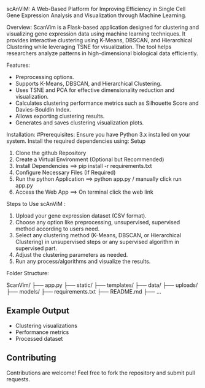 scAnViM: A Web-Based Platform for Improving Efficiency in Single Cell Gene Expression Analysis and Visualization through Machine Learning.

Overview:
ScanVim is a Flask-based application designed for clustering and visualizing gene expression data using machine learning techniques. It provides interactive clustering using K-Means, DBSCAN, and Hierarchical Clustering while leveraging TSNE for visualization. The tool helps researchers analyze patterns in high-dimensional biological data efficiently.

Features:
- Preprocessing options.
- Supports K-Means, DBSCAN, and Hierarchical Clustering.
- Uses TSNE and PCA for effective dimensionality reduction and visualization.
- Calculates clustering performance metrics such as Silhouette Score and Davies-Bouldin Index.
- Allows exporting clustering results.
- Generates and saves clustering visualization plots.

Installation:
#Prerequisites:
Ensure you have Python 3.x installed on your system. Install the required dependencies using:
Setup
1. Clone the github Repository
2. Create a Virtual Environment (Optional but Recommended)
3. Install Dependencies
         ==> pip install -r requirements.txt  
4. Configure Necessary Files (If Required)
5. Run the python Application
         ==> python app.py / manually click run app.py 
6. Access the Web App
         ==> On terminal click the web link

Steps to Use scAnViM :
1. Upload your gene expression dataset (CSV format).
2. Choose any option like preprocessing, unsupervised, supervised method according to users need.
3. Select any clustering method (K-Means, DBSCAN, or Hierarchical Clustering) in unsupervised steps or any supervised algorithm in supervised part.
4. Adjust the clustering parameters as needed.
5. Run any process/algorithms and visualize the results.

Folder Structure:

ScanVim/
├── app.py
├── static/
├── templates/
├── data/
├── uploads/
├── models/
├── requirements.txt
├── README.md
├── ...


## Example Output
- Clustering visualizations
- Performance metrics
- Processed dataset

## Contributing
Contributions are welcome! Feel free to fork the repository and submit pull requests.
